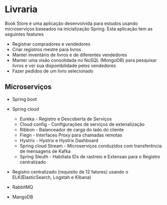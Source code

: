 # Livraria
Book Store é uma aplicação desenvolvida para estudos usando microserviços baseados na inicialização Spring. Esta aplicação tem as seguintes features 

* Registrar compradores e vendedores
* Criar registros mestre para livros
* Manter inventário de livros e de diferentes vendedores
* Manter uma visão consolidada no NoSQL (MongoDB) para pesquisar livros e ver sua disponibilidade pelos vendedores
* Fazer pedidos de um livro selecionado

## Microserviços

* Spring boot 
* Spring cloud
  * Eureka - Registro e Descoberta de Serviços
  * Cloud config - Configurações de serviços de extenalização
  * Ribbon - Balanceador de carga do lado do cliente
  * Fiegn - Interfaces Proxy para chamadas remotas
  * Hystrix - Hystrix e Hystrix Dashboard
  * Spring cloud Stream - Microserviços conduzidos com transferência de mensagens de Kafka
  * Spring Sleuth - Habiliata IDs de rastreio e Extensao para o Registro centralizado
 
* Registro centralizado (requisito de 12 fatores) usando o ELK(ElasticSearch, Logstah e Kibana)
* RabbitMQ
* MangoDB

